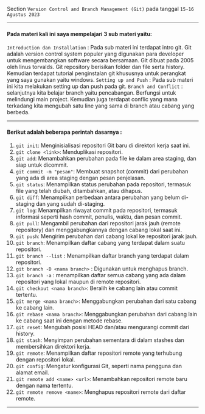 Section `Version Control and Branch Management (Git)` pada tanggal `15-16 Agustus 2023`

---

#### Pada materi kali ini saya mempelajari 3 sub materi yaitu:

`Introduction dan Installation` : Pada sub materi ini terdapat intro git. Git adalah version control system populer yang digunakan para developer untuk mengembangkan software secara bersamaan. Git dibuat pada 2005 oleh linus torvalds. Git repository berisikan folder dan file serta history. Kemudian terdapat tutorial penginstalan git khususnya untuk perangkat yang saya gunakan yaitu windows.
`Setting up and Push` : Pada sub materi ini kita melakukan setting up dan push pada git.
`Branch and Conflict` : selanjutnya kita belajar branch yaitu pencabangan. Berfungsi untuk melindungi main project. Kemudian juga terdapat conflic yang mana terkadang kita mengubah satu line yang sama di branch atau cabang yang berbeda.

---

#### Berikut adalah beberapa perintah dasarnya :

1. `git init`: Menginisialisasi repositori Git baru di direktori kerja saat ini.
2. `git clone <link>`: Menduplikasi repositori.
3. `git add`: Menambahkan perubahan pada file ke dalam area staging, dan siap untuk dicommit.
4. `git commit -m "pesan"`: Membuat snapshot (commit) dari perubahan yang ada di area staging dengan pesan penjelasan.
5. `git status`: Menampilkan status perubahan pada repositori, termasuk file yang telah diubah, ditambahkan, atau dihapus.
6. `git diff`: Menampilkan perbedaan antara perubahan yang belum di-staging dan yang sudah di-staging.
7. `git log`: Menampilkan riwayat commit pada repositori, termasuk informasi seperti hash commit, penulis, waktu, dan pesan commit.
8. `git pull`: Mengambil perubahan dari repositori jarak jauh (remote repository) dan menggabungkannya dengan cabang lokal saat ini.
9. `git push`: Mengirim perubahan dari cabang lokal ke repositori jarak jauh.
10. `git branch`: Menampilkan daftar cabang yang terdapat dalam suatu repositori.
11. `git branch --list` : Menampilkan daftar branch yang terdapat dalam repositori.
12. `git branch -D <nama branch>` : Digunakan untuk menghapus branch.
13. `git branch -a` : menampilkan daftar semua cabang yang ada dalam repositori yang lokal maupun di remote repositori.
14. `git checkout <nama branch>`: Beralih ke cabang lain atau commit tertentu.
15. `git merge <nama branch>`: Menggabungkan perubahan dari satu cabang ke cabang lain.
16. `git rebase <nama branch>`: Menggabungkan perubahan dari cabang lain ke cabang saat ini dengan metode rebase.
17. `git reset`: Mengubah posisi HEAD dan/atau mengurangi commit dari history.
18. `git stash`: Menyimpan perubahan sementara di dalam stashes dan membersihkan direktori kerja.
19. `git remote`: Menampilkan daftar repositori remote yang terhubung dengan repositori lokal.
20. `git config`: Mengatur konfigurasi Git, seperti nama pengguna dan alamat email.
21. `git remote add <name> <url>`: Menambahkan repositori remote baru dengan nama tertentu.
22. `git remote remove <name>`: Menghapus repositori remote dari daftar remote.


---





